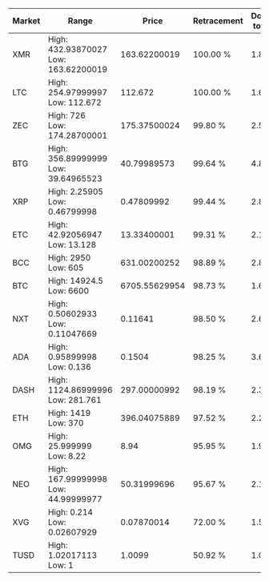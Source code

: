 | Market | Range | Price| Retracement | Doubles to 50% |
| --- | --- | --- | --- | --- |
| XMR | High: 432.93870027<br />Low: 163.62200019 | 163.62200019 | 100.00 % | 1.82 |
| LTC | High: 254.97999997<br />Low: 112.672 | 112.672 | 100.00 % | 1.63 |
| ZEC | High: 726<br />Low: 174.28700001 | 175.37500024 | 99.80 % | 2.57 |
| BTG | High: 356.89999999<br />Low: 39.64965523 | 40.79989573 | 99.64 % | 4.86 |
| XRP | High: 2.25905<br />Low: 0.46799998 | 0.47809992 | 99.44 % | 2.85 |
| ETC | High: 42.92056947<br />Low: 13.128 | 13.33400001 | 99.31 % | 2.10 |
| BCC | High: 2950<br />Low: 605 | 631.00200252 | 98.89 % | 2.82 |
| BTC | High: 14924.5<br />Low: 6600 | 6705.55629954 | 98.73 % | 1.60 |
| NXT | High: 0.50602933<br />Low: 0.11047669 | 0.11641 | 98.50 % | 2.65 |
| ADA | High: 0.95899998<br />Low: 0.136 | 0.1504 | 98.25 % | 3.64 |
| DASH | High: 1124.86999996<br />Low: 281.761 | 297.00000992 | 98.19 % | 2.37 |
| ETH | High: 1419<br />Low: 370 | 396.04075889 | 97.52 % | 2.26 |
| OMG | High: 25.999999<br />Low: 8.22 | 8.94 | 95.95 % | 1.91 |
| NEO | High: 167.99999998<br />Low: 44.99999977 | 50.31999696 | 95.67 % | 2.12 |
| XVG | High: 0.214<br />Low: 0.02607929 | 0.07870014 | 72.00 % | 1.53 |
| TUSD | High: 1.02017113<br />Low: 1 | 1.0099 | 50.92 % | 1.00 |
